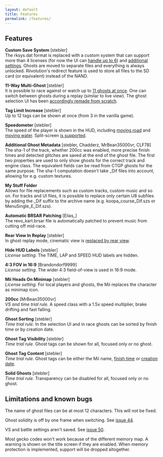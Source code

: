 ```yaml
---
layout: default
title: Features
permalink: /features/
---
```


## Features

**Custom Save System** [stebler]<br />
The rksys.dat format is replaced with a custom system that can support more than 4 licenses (for now the UI can [handle up to 6](/assets/6-licenses.png)) and [additional settings](/assets/license-settings.png). Ghosts are moved to separate files and everything is always unlocked. Riivolution's redirect feature is used to store all files to the SD card (or equivalent) instead of the NAND.

**11-Way Multi-Ghost** [stebler]<br />
It is possible to race against or watch up to [11 ghosts at once](/assets/11-ghosts.png). One can switch between ghosts during a replay (similar to live view). The ghost selection UI has been [accordingly remade from scratch](/assets/ghost-selection.png).

**Tag Limit Increase** [stebler]<br />
Up to 12 tags can be shown at once (from 3 in the vanilla game).

**Speedometer** [stebler]<br />
The speed of the player is shown in the HUD, including [moving road](/assets/som-moving-road.png) and [moving water](/assets/som-moving-water.png). Split-screen [is supported](/assets/som-split-screen.png).

**Additional Ghost Metadata** [stebler, Chadderz, MrBean35000vr, CLF78]<br />
The sha-1 of the track, whether 200cc was enabled, more precise finish times and detected glitches are saved at the end of the ghost file. The first two properties are used to only show ghosts for the correct track and engine class. The equivalent fields can be read from CTGP ghosts for the same purpose. The sha-1 computation doesn't take \_Dif files into account, allowing for e.g. custom textures.

**My Stuff Folder**<br />
Allows for file replacements such as custom tracks, custom music and so on. For tracks and UI files, it is possible to replace only certain U8 subfiles by adding the \_Dif suffix to the archive name (e.g. koopa\_course\_Dif.szs or MenuSingle\_E\_Dif.szs).

**Automatic BRSAR Patching** [Elias_]<br />
The revo\_kart.brsar file is automatically patched to prevent music from cutting off mid-race.

**Rear View In Replay** [stebler]<br />
In ghost replay mode, cinematic view is [replaced by rear view](/assets/rear-view.png).

**Hide HUD Labels** [stebler]<br />
_License setting._ The TIME, LAP and SPEED HUD labels are hidden.

**4:3 FOV in 16:9** [Brandondorf9999]<br />
_License setting._ The wider 4:3 field-of-view is used in 16:9 mode.

**Mii Heads On Minimap** [stebler]<br />
_License setting._ For local players and ghosts, the Mii replaces the character as minimap icon.

**200cc** [MrBean35000vr]<br />
_VS and time trial rule._ A speed class with a 1.5x speed multiplier, brake drifting and fast falling.

**Ghost Sorting** [stebler]<br />
_Time trial rule._ In the selection UI and in race ghosts can be sorted by finish time or by creation date.

**Ghost Tag Visibility** [stebler]<br />
_Time trial rule._ Ghost tags can be shown for all, focused only or no ghost.

**Ghost Tag Content** [stebler]<br />
_Time trial rule._ Ghost tags can be either the Mii name, [finish time](/assets/tag-time.png) or [creation date](/assets/tag-date.png).

**Solid Ghosts** [stebler]<br />
_Time trial rule._ Transparency can be disabled for all, focused only or no ghost.

## Limitations and known bugs

The name of ghost files can be at most 12 characters. This will not be fixed.

Ghost solidity is off by one frame when switching. See [issue 44](https://github.com/stblr/mkw-sp/issues/44).

VS and battle settings aren't saved. See [issue 50](https://github.com/stblr/mkw-sp/issues/50).

Most gecko codes won't work because of the different memory map. A warning is shown on the title screen if they are enabled. When memory protection is implemented, support will be dropped altogether.

